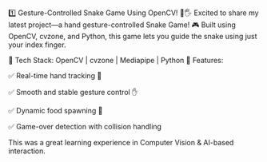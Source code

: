 1️⃣ Gesture-Controlled Snake Game Using OpenCV! 🐍🖐️
Excited to share my latest project—a hand gesture-controlled Snake Game! 🎮 Built using OpenCV, cvzone, and Python, this game lets you guide the snake using just your index finger.

🔹 Tech Stack: OpenCV | cvzone | Mediapipe | Python
🔹 Features:

✅ Real-time hand tracking 🎥

✅ Smooth and stable gesture control ✋

✅ Dynamic food spawning 🍩

✅ Game-over detection with collision handling

This was a great learning experience in Computer Vision & AI-based interaction.
